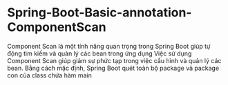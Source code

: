 # Spring-Boot-Basic-annotation-ComponentScan
Component Scan là một tính năng quan trọng trong Spring Boot giúp tự động tìm kiếm và quản lý các bean trong ứng dụng  Việc sử dụng Component Scan giúp giảm sự phức tạp trong việc cấu hình và quản lý các bean. Bằng cách mặc định, Spring Boot quét toàn bộ package và package con của class chứa hàm main
